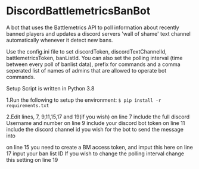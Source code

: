 # DiscordBattlemetricsBanBot

A bot that uses the Battlemetrics API to poll information about recently banned players and updates a discord servers 'wall of shame' text channel automatically whenever it detect new bans.

Use the config.ini file to set discordToken, discordTextChannelId, battlemetricsToken, banListId. You can also set the polling interval (time between every poll of banlist data), prefix for commands and a comma seperated list of names of admins that are allowed to operate bot commands.

Setup
Script is written in Python 3.8

1.Run the following to setup the environment:
```$ pip install -r requirements.txt```

2.Edit lines, 7, 9,11,15,17 and 19(if you wish)
on line 7 include the full discord Username and number
on line 9 include your discord bot token
on line 11 include the discord channel id you wish for the bot to send the message into

on line 15 you need to create a BM access token, and imput this here
on line 17 input your ban list ID
If you wish to change the polling interval change this setting on line 19

